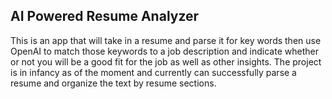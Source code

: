 ## AI Powered Resume Analyzer

This is an app that will take in a resume and parse it for key words then use OpenAI to match those keywords to a job description and indicate whether or not you will be a good fit for the job as well as other insights. The project is in infancy as of the moment and currently can 
successfully parse a resume and organize the text by resume sections.